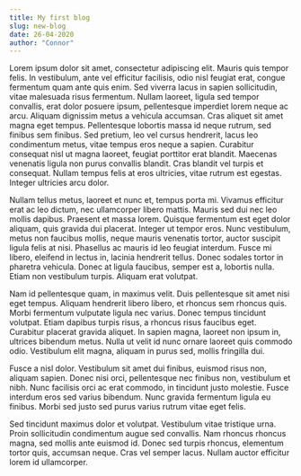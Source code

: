 ```yaml
---
title: My first blog
slug: new-blog
date: 26-04-2020
author: "Connor"
---
```


Lorem ipsum dolor sit amet, consectetur adipiscing elit. Mauris quis tempor felis. In vestibulum, ante vel efficitur facilisis, odio nisl feugiat erat, congue fermentum quam ante quis enim. Sed viverra lacus in sapien sollicitudin, vitae malesuada risus fermentum. Nullam laoreet, ligula sed tempor convallis, erat dolor posuere ipsum, pellentesque imperdiet lorem neque ac arcu. Aliquam dignissim metus a vehicula accumsan. Cras aliquet sit amet magna eget tempus. Pellentesque lobortis massa id neque rutrum, sed finibus sem finibus. Sed pretium, leo vel cursus hendrerit, lacus leo condimentum metus, vitae tempus eros neque a sapien. Curabitur consequat nisl ut magna laoreet, feugiat porttitor erat blandit. Maecenas venenatis ligula non purus convallis blandit. Cras blandit vel turpis et consequat. Nullam tempus felis at eros ultricies, vitae rutrum est egestas. Integer ultricies arcu dolor.

Nullam tellus metus, laoreet et nunc et, tempus porta mi. Vivamus efficitur erat ac leo dictum, nec ullamcorper libero mattis. Mauris sed dui nec leo mollis dapibus. Praesent et massa lorem. Quisque fermentum est eget dolor aliquam, quis gravida dui placerat. Integer ut tempor eros. Nunc vestibulum, metus non faucibus mollis, neque mauris venenatis tortor, auctor suscipit ligula felis at nisi. Phasellus ac mauris id leo feugiat interdum. Fusce mi libero, eleifend in lectus in, lacinia hendrerit tellus. Donec sodales tortor in pharetra vehicula. Donec at ligula faucibus, semper est a, lobortis nulla. Etiam non vestibulum turpis. Aliquam erat volutpat.

Nam id pellentesque quam, in maximus velit. Duis pellentesque sit amet nisi eget tempus. Aliquam hendrerit libero libero, et rhoncus sem rhoncus quis. Morbi fermentum vulputate ligula nec varius. Donec tempus tincidunt volutpat. Etiam dapibus turpis risus, a rhoncus risus faucibus eget. Curabitur placerat gravida aliquet. In sapien magna, laoreet non ipsum in, ultrices bibendum metus. Nulla ut velit id nunc ornare laoreet quis commodo odio. Vestibulum elit magna, aliquam in purus sed, mollis fringilla dui.

Fusce a nisl dolor. Vestibulum sit amet dui finibus, euismod risus non, aliquam sapien. Donec nisi orci, pellentesque nec finibus non, vestibulum et nibh. Nunc facilisis orci ac erat commodo, in tincidunt justo molestie. Fusce interdum eros sed varius bibendum. Nunc gravida fermentum ligula eu finibus. Morbi sed justo sed purus varius rutrum vitae eget felis.

Sed tincidunt maximus dolor et volutpat. Vestibulum vitae tristique urna. Proin sollicitudin condimentum augue sed convallis. Nam rhoncus rhoncus magna, sed mollis ante euismod id. Donec sed turpis rhoncus, elementum tortor quis, accumsan neque. Cras vel semper lacus. Nullam auctor efficitur lorem id ullamcorper.